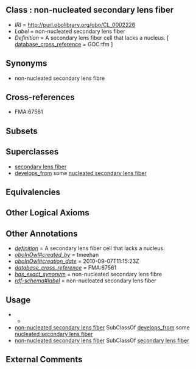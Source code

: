
## Class : non-nucleated secondary lens fiber

 * *IRI* = http://purl.obolibrary.org/obo/CL_0002226
 * *Label* = non-nucleated secondary lens fiber
 * *Definition* = A secondary lens fiber cell that lacks a nucleus. [ [database_cross_reference](../../ef/oboInOwl#hasDbXref.md) = GOC:tfm ]

## Synonyms

 * non-nucleated secondary lens fibre

## Cross-references

 * FMA:67561

## Subsets


## Superclasses

 * [secondary lens fiber](../../CL/25/CL_0002225.md)
 * [develops_from](../../RO/02/RO_0002202.md) some [nucleated secondary lens fiber](../../CL/27/CL_0002227.md)

## Equivalencies


## Other Logical Axioms


## Other Annotations

 * *[definition](../../IAO/15/IAO_0000115.md)* = A secondary lens fiber cell that lacks a nucleus.
 * *[oboInOwl#created_by](../../oboInOwl#created/by/oboInOwl#created_by.md)* = tmeehan
 * *[oboInOwl#creation_date](../../oboInOwl#creation/te/oboInOwl#creation_date.md)* = 2010-09-07T11:15:23Z
 * *[database_cross_reference](../../ef/oboInOwl#hasDbXref.md)* = FMA:67561
 * *[has_exact_synonym](../../ym/oboInOwl#hasExactSynonym.md)* = non-nucleated secondary lens fibre
 * *[rdf-schema#label](../../el/rdf-schema#label.md)* = non-nucleated secondary lens fiber

## Usage

 * -
 * [non-nucleated secondary lens fiber](../../CL/26/CL_0002226.md) SubClassOf [develops_from](../../RO/02/RO_0002202.md) some [nucleated secondary lens fiber](../../CL/27/CL_0002227.md)
 * [non-nucleated secondary lens fiber](../../CL/26/CL_0002226.md) SubClassOf [secondary lens fiber](../../CL/25/CL_0002225.md)

## External Comments

